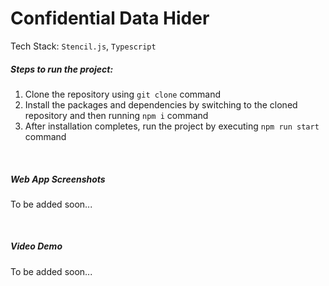 # Confidential Data Hider

Tech Stack: `Stencil.js`, `Typescript`

##### Steps to run the project:
1. Clone the repository using `git clone` command
2. Install the packages and dependencies by switching to the cloned repository and then running `npm i` command
3. After installation completes, run the project by executing `npm run start` command

<br />

##### Web App Screenshots
To be added soon...

<br />

##### Video Demo
To be added soon...